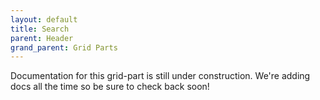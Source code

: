 ```yaml
---
layout: default
title: Search
parent: Header
grand_parent: Grid Parts
---
```


Documentation for this grid-part is still under construction. We're adding docs all the time so be sure to check back soon!
